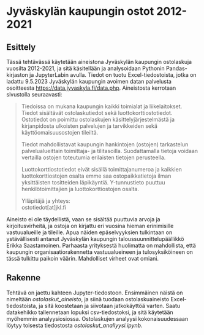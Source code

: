 # Jyväskylän kaupungin ostot 2012-2021    

## Esittely

Tässä tehtävässä käytetään aineistona Jyväskylän kaupungin ostolaskuja vuosilta 2012-2021, ja sitä käsitellään ja analysoidaan Pythonin Pandas-kirjaston ja JupyterLabin avulla. Tiedot on tuotu Excel-tiedostoista, jotka on ladattu 9.5.2023 Jyväskylän kaupungin avoimen datan palvelusta osoitteesta https://data.jyvaskyla.fi/data.php. Aineistosta kerrotaan sivustolla seuraavasti: 

> Tiedoissa on mukana kaupungin kaikki toimialat ja liikelaitokset. Tiedot sisältävät ostolaskutiedot sekä luottokorttiostotiedot. Ostotiedot on poimittu ostolaskujen käsittelyjärjestelmästä ja kirjanpidosta ulkoisten palvelujen ja tarvikkeiden sekä käyttöomaisuusostojen tileiltä.
>
> Tiedot mahdollistavat kaupungin hankintojen (ostojen) tarkastelun palvelualueittain toimittaja- ja tilitasoilla. Suodattamalla tietoja voidaan vertailla ostojen toteutumia erilaisten tietojen perusteella.   
>
> Luottokorttiostotiedot eivät sisällä toimittajanumeroa ja kaikkien luottokorttiostojen osalta emme saa ostopaikkatietoja ilman yksittäisten tositteiden läpikäyntiä. Y-tunnustieto puuttuu henkilötoimittajien ja luottokorttiostojen osalta.    
>
> Ylläpitäjä ja yhteys:   
> ostotiedot[at]jkl.fi    

Aineisto ei ole täydellistä, vaan se sisältää puuttuvia arvoja ja kirjoitusvirheitä, ja ostoja on kirjattu eri vuosina hieman erinimisille vastuualueille ja tileille. Apua näiden epäselvyyksien tulkintaan on ystävällisesti antanut Jyväskylän kaupungin taloussuunnittelupäällikkö Erikka Saastamoinen. Parhaasta yrityksestä huolimatta on mahdollista, että kaupungin organisaatiorakennetta vastuualueineen ja tulosyksiköineen on tässä tulkittu paikoin väärin. Mahdolliset virheet ovat omiani.       

## Rakenne   

Tehtävä on jaettu kahteen Jupyter-tiedostoon. Ensimmäinen näistä on nimeltään *ostolaskut_aineisto*, ja siinä tuodaan ostolaskuaineisto Excel-tiedostoista, ja sitä koostetaan ja siivotaan jatkokäyttöä varten. Saatu datakehikko tallennetaan lopuksi csv-tiedostoksi, ja sitä käytetään myöhemmin analyysiosiossa. Ostolaskujen analyysi kokonaisuudessaan löytyy toisesta tiedostosta *ostolaskut_anallyysi.ipynb*.